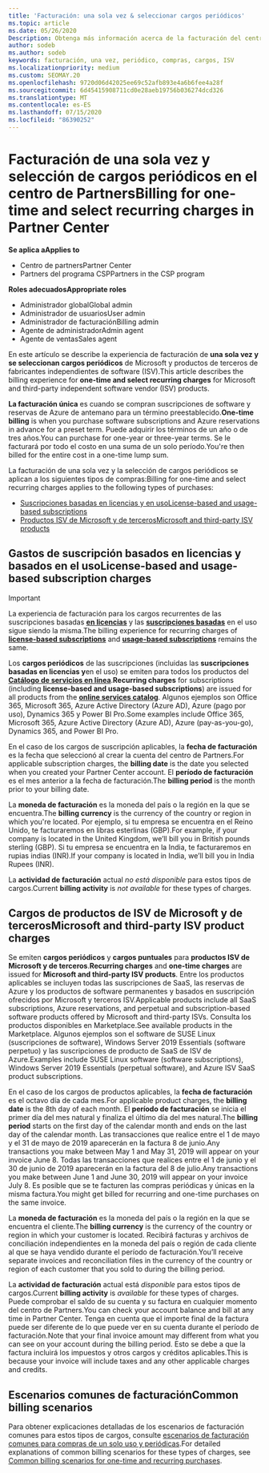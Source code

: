 ```yaml
---
title: 'Facturación: una sola vez & seleccionar cargos periódicos'
ms.topic: article
ms.date: 05/26/2020
Description: Obtenga más información acerca de la facturación del centro de Partners, como la facturación única por adelantado de los términos y la facturación preestablecidos para los cargos de SELECT y periódicos.
author: sodeb
ms.author: sodeb
keywords: facturación, una vez, periódico, compras, cargos, ISV
ms.localizationpriority: medium
ms.custom: SEOMAY.20
ms.openlocfilehash: 9720d06d42025ee69c52afb893e4a6b6fee4a28f
ms.sourcegitcommit: 6d45415908711cd0e28aeb19756b036274dcd326
ms.translationtype: MT
ms.contentlocale: es-ES
ms.lasthandoff: 07/15/2020
ms.locfileid: "86390252"
---
```

# <a name="billing-for-one-time-and-select-recurring-charges-in-partner-center"></a><span data-ttu-id="147cb-104">Facturación de una sola vez y selección de cargos periódicos en el centro de Partners</span><span class="sxs-lookup"><span data-stu-id="147cb-104">Billing for one-time and select recurring charges in Partner Center</span></span>

<span data-ttu-id="147cb-105">**Se aplica a**</span><span class="sxs-lookup"><span data-stu-id="147cb-105">**Applies to**</span></span>
- <span data-ttu-id="147cb-106">Centro de partners</span><span class="sxs-lookup"><span data-stu-id="147cb-106">Partner Center</span></span>
- <span data-ttu-id="147cb-107">Partners del programa CSP</span><span class="sxs-lookup"><span data-stu-id="147cb-107">Partners in the CSP program</span></span>

<span data-ttu-id="147cb-108">**Roles adecuados**</span><span class="sxs-lookup"><span data-stu-id="147cb-108">**Appropriate roles**</span></span>
- <span data-ttu-id="147cb-109">Administrador global</span><span class="sxs-lookup"><span data-stu-id="147cb-109">Global admin</span></span>
- <span data-ttu-id="147cb-110">Administrador de usuarios</span><span class="sxs-lookup"><span data-stu-id="147cb-110">User admin</span></span>
- <span data-ttu-id="147cb-111">Administrador de facturación</span><span class="sxs-lookup"><span data-stu-id="147cb-111">Billing admin</span></span>
- <span data-ttu-id="147cb-112">Agente de administrador</span><span class="sxs-lookup"><span data-stu-id="147cb-112">Admin agent</span></span>
- <span data-ttu-id="147cb-113">Agente de ventas</span><span class="sxs-lookup"><span data-stu-id="147cb-113">Sales agent</span></span>

<span data-ttu-id="147cb-114">En este artículo se describe la experiencia de facturación de **una sola vez y se seleccionan cargos periódicos** de Microsoft y productos de terceros de fabricantes independientes de software (ISV).</span><span class="sxs-lookup"><span data-stu-id="147cb-114">This article describes the billing experience for **one-time and select recurring charges** for Microsoft and third-party independent software vendor (ISV) products.</span></span> 

<span data-ttu-id="147cb-115">**La facturación única** es cuando se compran suscripciones de software y reservas de Azure de antemano para un término preestablecido.</span><span class="sxs-lookup"><span data-stu-id="147cb-115">**One-time billing** is when you purchase software subscriptions and Azure reservations in advance for a preset term.</span></span> <span data-ttu-id="147cb-116">Puede adquirir los términos de un año o de tres años.</span><span class="sxs-lookup"><span data-stu-id="147cb-116">You can purchase for one-year or three-year terms.</span></span> <span data-ttu-id="147cb-117">Se le facturará por todo el costo en una suma de un solo período.</span><span class="sxs-lookup"><span data-stu-id="147cb-117">You're then billed for the entire cost in a one-time lump sum.</span></span>

<span data-ttu-id="147cb-118">La facturación de una sola vez y la selección de cargos periódicos se aplican a los siguientes tipos de compras:</span><span class="sxs-lookup"><span data-stu-id="147cb-118">Billing for one-time and select recurring charges applies to the following types of purchases:</span></span>

- [<span data-ttu-id="147cb-119">Suscripciones basadas en licencias y en uso</span><span class="sxs-lookup"><span data-stu-id="147cb-119">License-based and usage-based subscriptions</span></span>](#license-based-and-usage-based-subscription-charges)
- [<span data-ttu-id="147cb-120">Productos ISV de Microsoft y de terceros</span><span class="sxs-lookup"><span data-stu-id="147cb-120">Microsoft and third-party ISV products</span></span>](#microsoft-and-third-party-isv-product-charges)

## <a name="license-based-and-usage-based-subscription-charges"></a><span data-ttu-id="147cb-121">Gastos de suscripción basados en licencias y basados en el uso</span><span class="sxs-lookup"><span data-stu-id="147cb-121">License-based and usage-based subscription charges</span></span>

> [!IMPORTANT]
> <span data-ttu-id="147cb-122">La experiencia de facturación para los cargos recurrentes de las suscripciones basadas [**en licencias**](license-based-billing.md) y las [**suscripciones basadas**](usage-based-billing.md) en el uso sigue siendo la misma.</span><span class="sxs-lookup"><span data-stu-id="147cb-122">The billing experience for recurring charges of [**license-based subscriptions**](license-based-billing.md) and [**usage-based subscriptions**](usage-based-billing.md) remains the same.</span></span>

<span data-ttu-id="147cb-123">Los **cargos periódicos** de las suscripciones (incluidas las **suscripciones basadas en licencias y**en el uso) se emiten para todos los productos del [**Catálogo de servicios en línea**](https://partner.microsoft.com/commerce/preferredoffers/list).</span><span class="sxs-lookup"><span data-stu-id="147cb-123">**Recurring charges** for subscriptions (including **license-based and usage-based subscriptions**) are issued for all products from the [**online services catalog**](https://partner.microsoft.com/commerce/preferredoffers/list).</span></span> <span data-ttu-id="147cb-124">Algunos ejemplos son Office 365, Microsoft 365, Azure Active Directory (Azure AD), Azure (pago por uso), Dynamics 365 y Power BI Pro.</span><span class="sxs-lookup"><span data-stu-id="147cb-124">Some examples include Office 365, Microsoft 365, Azure Active Directory (Azure AD), Azure (pay-as-you-go), Dynamics 365, and Power BI Pro.</span></span>

<span data-ttu-id="147cb-125">En el caso de los cargos de suscripción aplicables, la **fecha de facturación** es la fecha que seleccionó al crear la cuenta del centro de Partners.</span><span class="sxs-lookup"><span data-stu-id="147cb-125">For applicable subscription charges, the **billing date** is the date you selected when you created your Partner Center account.</span></span> <span data-ttu-id="147cb-126">El **período de facturación** es el mes anterior a la fecha de facturación.</span><span class="sxs-lookup"><span data-stu-id="147cb-126">The **billing period** is the month prior to your billing date.</span></span>

<span data-ttu-id="147cb-127">La **moneda de facturación** es la moneda del país o la región en la que se encuentra.</span><span class="sxs-lookup"><span data-stu-id="147cb-127">The **billing currency** is the currency of the country or region in which you're located.</span></span> <span data-ttu-id="147cb-128">Por ejemplo, si tu empresa se encuentra en el Reino Unido, te facturaremos en libras esterlinas (GBP).</span><span class="sxs-lookup"><span data-stu-id="147cb-128">For example, if your company is located in the United Kingdom, we’ll bill you in British pounds sterling (GBP).</span></span> <span data-ttu-id="147cb-129">Si tu empresa se encuentra en la India, te facturaremos en rupias indias (INR).</span><span class="sxs-lookup"><span data-stu-id="147cb-129">If your company is located in India, we’ll bill you in India Rupees (INR).</span></span>

<span data-ttu-id="147cb-130">La **actividad de facturación** actual *no está disponible* para estos tipos de cargos.</span><span class="sxs-lookup"><span data-stu-id="147cb-130">Current **billing activity** is *not available* for these types of charges.</span></span>

## <a name="microsoft-and-third-party-isv-product-charges"></a><span data-ttu-id="147cb-131">Cargos de productos de ISV de Microsoft y de terceros</span><span class="sxs-lookup"><span data-stu-id="147cb-131">Microsoft and third-party ISV product charges</span></span>

<span data-ttu-id="147cb-132">Se emiten **cargos periódicos** y **cargos puntuales** para **productos ISV de Microsoft y de terceros**.</span><span class="sxs-lookup"><span data-stu-id="147cb-132">**Recurring charges** and **one-time charges** are issued for **Microsoft and third-party ISV products**.</span></span> <span data-ttu-id="147cb-133">Entre los productos aplicables se incluyen todas las suscripciones de SaaS, las reservas de Azure y los productos de software permanentes y basados en suscripción ofrecidos por Microsoft y terceros ISV.</span><span class="sxs-lookup"><span data-stu-id="147cb-133">Applicable products include all SaaS subscriptions, Azure reservations, and perpetual and subscription-based software products offered by Microsoft and third-party ISVs.</span></span> <span data-ttu-id="147cb-134">Consulta los productos disponibles en Marketplace.</span><span class="sxs-lookup"><span data-stu-id="147cb-134">See available products in the Marketplace.</span></span> <span data-ttu-id="147cb-135">Algunos ejemplos son el software de SUSE Linux (suscripciones de software), Windows Server 2019 Essentials (software perpetuo) y las suscripciones de producto de SaaS de ISV de Azure.</span><span class="sxs-lookup"><span data-stu-id="147cb-135">Examples include SUSE Linux software (software subscriptions), Windows Server 2019 Essentials (perpetual software), and Azure ISV SaaS product subscriptions.</span></span>

<span data-ttu-id="147cb-136">En el caso de los cargos de productos aplicables, la **fecha de facturación** es el octavo día de cada mes.</span><span class="sxs-lookup"><span data-stu-id="147cb-136">For applicable product charges, the **billing date** is the 8th day of each month.</span></span> <span data-ttu-id="147cb-137">El **período de facturación** se inicia el primer día del mes natural y finaliza el último día del mes natural.</span><span class="sxs-lookup"><span data-stu-id="147cb-137">The **billing period** starts on the first day of the calendar month and ends on the last day of the calendar month.</span></span> <span data-ttu-id="147cb-138">Las transacciones que realice entre el 1 de mayo y el 31 de mayo de 2019 aparecerán en la factura 8 de junio.</span><span class="sxs-lookup"><span data-stu-id="147cb-138">Any transactions you make between May 1 and May 31, 2019 will appear on your invoice June 8.</span></span> <span data-ttu-id="147cb-139">Todas las transacciones que realices entre el 1 de junio y el 30 de junio de 2019 aparecerán en la factura del 8 de julio.</span><span class="sxs-lookup"><span data-stu-id="147cb-139">Any transactions you make between June 1 and June 30, 2019 will appear on your invoice July 8.</span></span> <span data-ttu-id="147cb-140">Es posible que se te facturen las compras periódicas y únicas en la misma factura.</span><span class="sxs-lookup"><span data-stu-id="147cb-140">You might get billed for recurring and one-time purchases on the same invoice.</span></span>

<span data-ttu-id="147cb-141">La **moneda de facturación** es la moneda del país o la región en la que se encuentra el cliente.</span><span class="sxs-lookup"><span data-stu-id="147cb-141">The **billing currency** is the currency of the country or region in which your customer is located.</span></span> <span data-ttu-id="147cb-142">Recibirá facturas y archivos de conciliación independientes en la moneda del país o región de cada cliente al que se haya vendido durante el período de facturación.</span><span class="sxs-lookup"><span data-stu-id="147cb-142">You’ll receive separate invoices and reconciliation files in the currency of the country or region of each customer that you sold to during the billing period.</span></span>

<span data-ttu-id="147cb-143">La **actividad de facturación** actual está *disponible* para estos tipos de cargos.</span><span class="sxs-lookup"><span data-stu-id="147cb-143">Current **billing activity** is *available* for these types of charges.</span></span> <span data-ttu-id="147cb-144">Puede comprobar el saldo de su cuenta y su factura en cualquier momento del centro de Partners.</span><span class="sxs-lookup"><span data-stu-id="147cb-144">You can check your account balance and bill at any time in Partner Center.</span></span> <span data-ttu-id="147cb-145">Tenga en cuenta que el importe final de la factura puede ser diferente de lo que puede ver en su cuenta durante el período de facturación.</span><span class="sxs-lookup"><span data-stu-id="147cb-145">Note that your final invoice amount may different from what you can see on your account during the billing period.</span></span> <span data-ttu-id="147cb-146">Esto se debe a que la factura incluirá los impuestos y otros cargos y créditos aplicables.</span><span class="sxs-lookup"><span data-stu-id="147cb-146">This is because your invoice will include taxes and any other applicable charges and credits.</span></span>

## <a name="common-billing-scenarios"></a><span data-ttu-id="147cb-147">Escenarios comunes de facturación</span><span class="sxs-lookup"><span data-stu-id="147cb-147">Common billing scenarios</span></span>

<span data-ttu-id="147cb-148">Para obtener explicaciones detalladas de los escenarios de facturación comunes para estos tipos de cargos, consulte [escenarios de facturación comunes para compras de un solo uso y periódicas](common-billing-scenarios-onetime-recurring.md).</span><span class="sxs-lookup"><span data-stu-id="147cb-148">For detailed explanations of common billing scenarios for these types of charges, see [Common billing scenarios for one-time and recurring purchases](common-billing-scenarios-onetime-recurring.md).</span></span>
